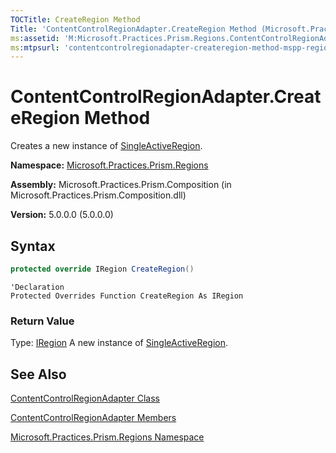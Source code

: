 ```yaml
---
TOCTitle: CreateRegion Method
Title: 'ContentControlRegionAdapter.CreateRegion Method (Microsoft.Practices.Prism.Regions)'
ms:assetid: 'M:Microsoft.Practices.Prism.Regions.ContentControlRegionAdapter.CreateRegion'
ms:mtpsurl: 'contentcontrolregionadapter-createregion-method-mspp-regions.md'
---
```


# ContentControlRegionAdapter.CreateRegion Method

Creates a new instance of [SingleActiveRegion](/patterns-practices/reference/singleactiveregion-class-mspp-regions).

**Namespace:** [Microsoft.Practices.Prism.Regions](/patterns-practices/reference/mspp-regions-behaviors-namespace)

**Assembly:** Microsoft.Practices.Prism.Composition (in Microsoft.Practices.Prism.Composition.dll)

**Version:** 5.0.0.0 (5.0.0.0)

## Syntax
```C#
protected override IRegion CreateRegion()
```

```VB
'Declaration
Protected Overrides Function CreateRegion As IRegion
```

### Return Value

Type: [IRegion](/patterns-practices/reference/iregion-interface-mspp-regions)
A new instance of [SingleActiveRegion](/patterns-practices/reference/singleactiveregion-class-mspp-regions).

## See Also

[ContentControlRegionAdapter Class](/patterns-practices/reference/contentcontrolregionadapter-class-mspp-regions)

[ContentControlRegionAdapter Members](/patterns-practices/reference/contentcontrolregionadapter-members-mspp-regions)

[Microsoft.Practices.Prism.Regions Namespace](/patterns-practices/reference/mspp-regions-behaviors-namespace)
